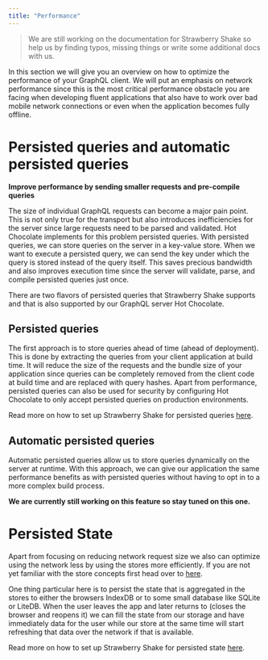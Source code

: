 ```yaml
---
title: "Performance"
---
```


> We are still working on the documentation for Strawberry Shake so help us by finding typos, missing things or write some additional docs with us.

In this section we will give you an overview on how to optimize the performance of your GraphQL client. We will put an emphasis on network performance since this is the most critical performance obstacle you are facing when developing fluent applications that also have to work over bad mobile network connections or even when the application becomes fully offline.

# Persisted queries and automatic persisted queries

**Improve performance by sending smaller requests and pre-compile queries**

The size of individual GraphQL requests can become a major pain point. This is not only true for the transport but also introduces inefficiencies for the server since large requests need to be parsed and validated. Hot Chocolate implements for this problem persisted queries. With persisted queries, we can store queries on the server in a key-value store. When we want to execute a persisted query, we can send the key under which the query is stored instead of the query itself. This saves precious bandwidth and also improves execution time since the server will validate, parse, and compile persisted queries just once.

There are two flavors of persisted queries that Strawberry Shake supports and that is also supported by our GraphQL server Hot Chocolate.

## Persisted queries

The first approach is to store queries ahead of time (ahead of deployment).
This is done by extracting the queries from your client application at build time. It will reduce the size of the requests and the bundle size of your application since queries can be completely removed from the client code at build time and are replaced with query hashes. Apart from performance, persisted queries can also be used for security by configuring Hot Chocolate to only accept persisted queries on production environments.

Read more on how to set up Strawberry Shake for persisted queries [here](/docs/strawberryshake/v12/performance/persisted-queries).

## Automatic persisted queries

Automatic persisted queries allow us to store queries dynamically on the server at runtime. With this approach, we can give our application the same performance benefits as with persisted queries without having to opt in to a more complex build process.

**We are currently still working on this feature so stay tuned on this one.**

# Persisted State

Apart from focusing on reducing network request size we also can optimize using the network less by using the stores more efficiently. If you are not yet familiar with the store concepts first head over to [here](/docs/strawberryshake/v12/caching).

One thing particular here is to persist the state that is aggregated in the stores to either the browsers IndexDB or to some small database like SQLite or LiteDB. When the user leaves the app and later returns to (closes the browser and reopens it) we can fill the state from our storage and have immediately data for the user while our store at the same time will start refreshing that data over the network if that is available.

Read more on how to set up Strawberry Shake for persisted state [here](/docs/strawberryshake/v12/performance/persisted-state).
